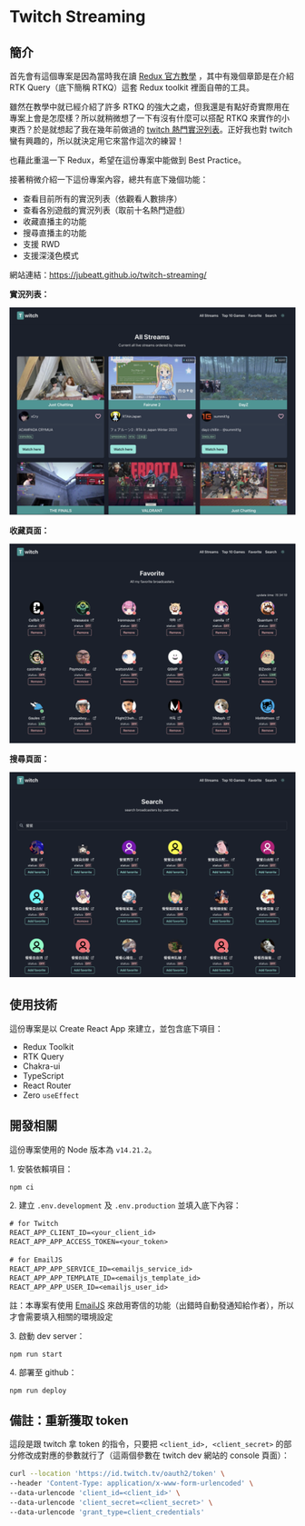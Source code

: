 # Twitch Streaming

## 簡介

首先會有這個專案是因為當時我在讀 [Redux 官方教學](https://redux.js.org/tutorials/essentials/part-1-overview-concepts) ，其中有幾個章節是在介紹 RTK Query（底下簡稱 RTKQ）這套 Redux toolkit 裡面自帶的工具。

雖然在教學中就已經介紹了許多 RTKQ 的強大之處，但我還是有點好奇實際用在專案上會是怎麼樣？所以就稍微想了一下有沒有什麼可以搭配 RTKQ 來實作的小東西？於是就想起了我在幾年前做過的 [twitch 熱門實況列表](https://github.com/jubeatt/Twitch-top-5-games-steams)。正好我也對 twitch 蠻有興趣的，所以就決定用它來當作這次的練習！

也藉此重溫一下 Redux，希望在這份專案中能做到 Best Practice。

接著稍微介紹一下這份專案內容，總共有底下幾個功能：

- 查看目前所有的實況列表（依觀看人數排序）
- 查看各別遊戲的實況列表（取前十名熱門遊戲）
- 收藏直播主的功能
- 搜尋直播主的功能
- 支援 RWD
- 支援深淺色模式

網站連結：https://jubeatt.github.io/twitch-streaming/

**實況列表：**

![all-streams](readme-images/all-streams.png)

**收藏頁面：**

![favorite](readme-images/favorite.png)

**搜尋頁面：**

![search](readme-images/search.png)

## 使用技術

這份專案是以 Create React App 來建立，並包含底下項目：

- Redux Toolkit
- RTK Query
- Chakra-ui
- TypeScript
- React Router
- Zero `useEffect`

## 開發相關

這份專案使用的 Node 版本為 `v14.21.2`。

1\. 安裝依賴項目：

```
npm ci
```

2\. 建立 `.env.development` 及 `.env.production` 並填入底下內容：

```
# for Twitch
REACT_APP_CLIENT_ID=<your_client_id>
REACT_APP_APP_ACCESS_TOKEN=<your_token>

# for EmailJS
REACT_APP_APP_SERVICE_ID=<emailjs_service_id>
REACT_APP_APP_TEMPLATE_ID=<emailjs_template_id>
REACT_APP_APP_USER_ID=<emailjs_user_id>
```

註：本專案有使用 [EmailJS](https://www.emailjs.com/) 來啟用寄信的功能（出錯時自動發通知給作者），所以才會需要填入相關的環境設定

3\. 啟動 dev server：

```
npm run start
```

4\. 部署至 github：

```
npm run deploy
```

## 備註：重新獲取 token

這段是跟 twitch 拿 token 的指令，只要把 `<client_id>, <client_secret>` 的部分修改成對應的參數就行了（這兩個參數在 twitch dev 網站的 console 頁面）：

```bash
curl --location 'https://id.twitch.tv/oauth2/token' \
--header 'Content-Type: application/x-www-form-urlencoded' \
--data-urlencode 'client_id=<client_id>' \
--data-urlencode 'client_secret=<client_secret>' \
--data-urlencode 'grant_type=client_credentials'
```
